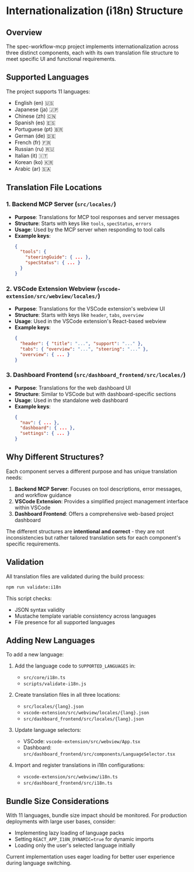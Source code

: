 # Internationalization (i18n) Structure

## Overview

The spec-workflow-mcp project implements internationalization across three distinct components, each with its own translation file structure to meet specific UI and functional requirements.

## Supported Languages

The project supports 11 languages:
- English (en) 🇺🇸
- Japanese (ja) 🇯🇵
- Chinese (zh) 🇨🇳
- Spanish (es) 🇪🇸
- Portuguese (pt) 🇧🇷
- German (de) 🇩🇪
- French (fr) 🇫🇷
- Russian (ru) 🇷🇺
- Italian (it) 🇮🇹
- Korean (ko) 🇰🇷
- Arabic (ar) 🇸🇦

## Translation File Locations

### 1. Backend MCP Server (`src/locales/`)
- **Purpose**: Translations for MCP tool responses and server messages
- **Structure**: Starts with keys like `tools`, `specStatus`, `errors`
- **Usage**: Used by the MCP server when responding to tool calls
- **Example keys**:
  ```json
  {
    "tools": {
      "steeringGuide": { ... },
      "specStatus": { ... }
    }
  }
  ```

### 2. VSCode Extension Webview (`vscode-extension/src/webview/locales/`)
- **Purpose**: Translations for the VSCode extension's webview UI
- **Structure**: Starts with keys like `header`, `tabs`, `overview`
- **Usage**: Used in the VSCode extension's React-based webview
- **Example keys**:
  ```json
  {
    "header": { "title": "...", "support": "..." },
    "tabs": { "overview": "...", "steering": "..." },
    "overview": { ... }
  }
  ```

### 3. Dashboard Frontend (`src/dashboard_frontend/src/locales/`)
- **Purpose**: Translations for the web dashboard UI
- **Structure**: Similar to VSCode but with dashboard-specific sections
- **Usage**: Used in the standalone web dashboard
- **Example keys**:
  ```json
  {
    "nav": { ... },
    "dashboard": { ... },
    "settings": { ... }
  }
  ```

## Why Different Structures?

Each component serves a different purpose and has unique translation needs:

1. **Backend MCP Server**: Focuses on tool descriptions, error messages, and workflow guidance
2. **VSCode Extension**: Provides a simplified project management interface within VSCode
3. **Dashboard Frontend**: Offers a comprehensive web-based project dashboard

The different structures are **intentional and correct** - they are not inconsistencies but rather tailored translation sets for each component's specific requirements.

## Validation

All translation files are validated during the build process:

```bash
npm run validate:i18n
```

This script checks:
- JSON syntax validity
- Mustache template variable consistency across languages
- File presence for all supported languages

## Adding New Languages

To add a new language:

1. Add the language code to `SUPPORTED_LANGUAGES` in:
   - `src/core/i18n.ts`
   - `scripts/validate-i18n.js`

2. Create translation files in all three locations:
   - `src/locales/{lang}.json`
   - `vscode-extension/src/webview/locales/{lang}.json`
   - `src/dashboard_frontend/src/locales/{lang}.json`

3. Update language selectors:
   - VSCode: `vscode-extension/src/webview/App.tsx`
   - Dashboard: `src/dashboard_frontend/src/components/LanguageSelector.tsx`

4. Import and register translations in i18n configurations:
   - `vscode-extension/src/webview/i18n.ts`
   - `src/dashboard_frontend/src/i18n.ts`

## Bundle Size Considerations

With 11 languages, bundle size impact should be monitored. For production deployments with large user bases, consider:

- Implementing lazy loading of language packs
- Setting `REACT_APP_I18N_DYNAMIC=true` for dynamic imports
- Loading only the user's selected language initially

Current implementation uses eager loading for better user experience during language switching.